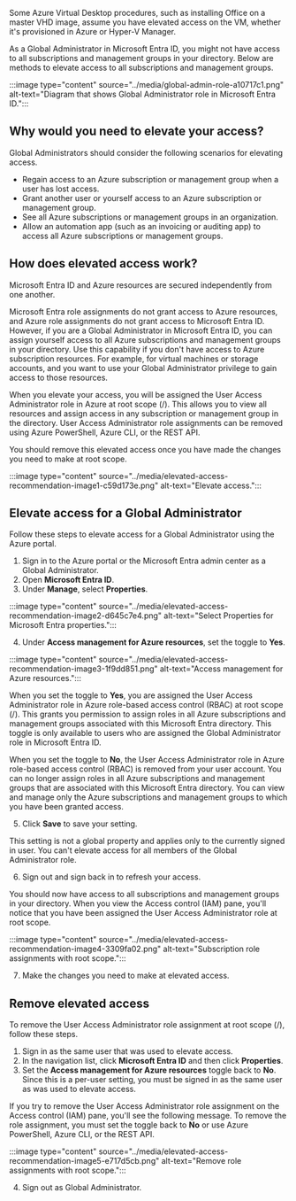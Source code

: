 Some Azure Virtual Desktop procedures, such as installing Office on a master VHD image, assume you have elevated access on the VM, whether it's provisioned in Azure or Hyper-V Manager.

As a Global Administrator in Microsoft Entra ID, you might not have access to all subscriptions and management groups in your directory. Below are methods to elevate access to all subscriptions and management groups.

:::image type="content" source="../media/global-admin-role-a10717c1.png" alt-text="Diagram that shows Global Administrator role in Microsoft Entra ID.":::


## Why would you need to elevate your access?

Global Administrators should consider the following scenarios for elevating access.

 -  Regain access to an Azure subscription or management group when a user has lost access.
 -  Grant another user or yourself access to an Azure subscription or management group.
 -  See all Azure subscriptions or management groups in an organization.
 -  Allow an automation app (such as an invoicing or auditing app) to access all Azure subscriptions or management groups.

## How does elevated access work?

Microsoft Entra ID and Azure resources are secured independently from one another.

Microsoft Entra role assignments do not grant access to Azure resources, and Azure role assignments do not grant access to Microsoft Entra ID. However, if you are a Global Administrator in Microsoft Entra ID, you can assign yourself access to all Azure subscriptions and management groups in your directory. Use this capability if you don't have access to Azure subscription resources. For example, for virtual machines or storage accounts, and you want to use your Global Administrator privilege to gain access to those resources.

When you elevate your access, you will be assigned the User Access Administrator role in Azure at root scope (/). This allows you to view all resources and assign access in any subscription or management group in the directory. User Access Administrator role assignments can be removed using Azure PowerShell, Azure CLI, or the REST API.

You should remove this elevated access once you have made the changes you need to make at root scope.

:::image type="content" source="../media/elevated-access-recommendation-image1-c59d173e.png" alt-text="Elevate access.":::


## Elevate access for a Global Administrator

Follow these steps to elevate access for a Global Administrator using the Azure portal.

1.  Sign in to the Azure portal or the Microsoft Entra admin center as a Global Administrator.
2.  Open **Microsoft Entra ID**.
3.  Under **Manage**, select **Properties**.

:::image type="content" source="../media/elevated-access-recommendation-image2-d645c7e4.png" alt-text="Select Properties for Microsoft Entra properties.":::


4.  Under **Access management for Azure resources**, set the toggle to **Yes**.

:::image type="content" source="../media/elevated-access-recommendation-image3-1f9dd851.png" alt-text="Access management for Azure resources.":::


When you set the toggle to **Yes**, you are assigned the User Access Administrator role in Azure role-based access control (RBAC) at root scope (/). This grants you permission to assign roles in all Azure subscriptions and management groups associated with this Microsoft Entra directory. This toggle is only available to users who are assigned the Global Administrator role in Microsoft Entra ID.

When you set the toggle to **No**, the User Access Administrator role in Azure role-based access control (RBAC) is removed from your user account. You can no longer assign roles in all Azure subscriptions and management groups that are associated with this Microsoft Entra directory. You can view and manage only the Azure subscriptions and management groups to which you have been granted access.

5.  Click **Save** to save your setting.

This setting is not a global property and applies only to the currently signed in user. You can't elevate access for all members of the Global Administrator role.

6.  Sign out and sign back in to refresh your access.

You should now have access to all subscriptions and management groups in your directory. When you view the Access control (IAM) pane, you'll notice that you have been assigned the User Access Administrator role at root scope.

:::image type="content" source="../media/elevated-access-recommendation-image4-3309fa02.png" alt-text="Subscription role assignments with root scope.":::


7.  Make the changes you need to make at elevated access.

## Remove elevated access

To remove the User Access Administrator role assignment at root scope (/), follow these steps.

1.  Sign in as the same user that was used to elevate access.
2.  In the navigation list, click **Microsoft Entra ID** and then click **Properties**.
3.  Set the **Access management for Azure resources** toggle back to **No**. Since this is a per-user setting, you must be signed in as the same user as was used to elevate access.

If you try to remove the User Access Administrator role assignment on the Access control (IAM) pane, you'll see the following message. To remove the role assignment, you must set the toggle back to **No** or use Azure PowerShell, Azure CLI, or the REST API.

:::image type="content" source="../media/elevated-access-recommendation-image5-e717d5cb.png" alt-text="Remove role assignments with root scope.":::


4.  Sign out as Global Administrator.

